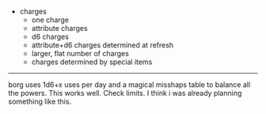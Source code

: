 - charges
	- one charge
	- attribute charges
	- d6 charges
	- attribute+d6 charges determined at refresh
	- larger, flat number of charges
	- charges determined by special items

---

borg uses 1d6+x uses per day and a magical misshaps table to balance all the powers. This works well. Check limits. I think i was already planning something like this.
